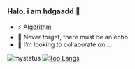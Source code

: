 ### Halo, i am hdgaadd 👋
- ⚡ Algorithm
- 🌱 Never forget, there must be an echo
- 👯 I’m looking to collaborate on ...

![mystatus](https://github-readme-stats.vercel.app/api?username=hdgaadd&&show_icons=true&theme=vue-dark&count_private=true)
[![Top Langs](https://github-readme-stats.vercel.app/api/top-langs/?username=hdgaadd&layout=compact&show_icons=true&theme=vue-dark)](https://github.com/anuraghazra/github-readme-stats)

<!--
**hdgaadd/hdgaadd** is a ✨ _special_ ✨ repository because its `README.md` (this file) appears on your GitHub profile.

Here are some ideas to get you started:

- 🔭 I’m currently working on ...
- 🌱 I’m currently learning ...
- 👯 I’m looking to collaborate on ...
- 🤔 I’m looking for help with ...
- 💬 Ask me about ...
- 📫 How to reach me: ...
- 😄 Pronouns: ...
- ⚡ Fun fact: ...
-->
